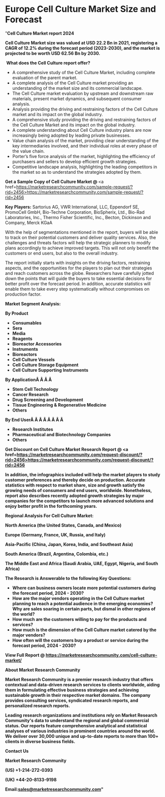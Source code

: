 # Europe Cell Culture Market Size and Forecast
"<strong>Cell Culture Market report 2024</strong>

<strong>Cell Culture Market size was valued at USD 22.2 Bn in 2021, registering a CAGR of 12.2% during the forecast period (2023-2030), and the market is projected to be worth USD 62.56 Bn by 2030.</strong>

 <strong><b>What does the Cell Culture report offer?</b></strong>
<ul>
  <li>A comprehensive study of the Cell Culture Market, including complete evaluation of the parent market.</li>
  <li>A complete analysis of the Cell Culture market providing an understanding of the market size and its commercial landscape.</li>
  <li>The Cell Culture market evaluation by upstream and downstream raw materials, present market dynamics, and subsequent consumer analysis.</li>
  <li>Analysis providing the driving and restraining factors of the Cell Culture market and its impact on the global industry.</li>
  <li>A comprehensive study providing the driving and restraining factors of the Cell Culture Market and its impact on the global industry.</li>
  <li>A complete understanding about Cell Culture industry plans are now increasingly being adopted by leading private businesses.</li>
  <li>Value chain analysis of the market, providing clear understanding of the key intermediaries involved, and their individual roles at every phase of the value chain.</li>
  <li>Porter’s five force analysis of the market, highlighting the efficiency of purchasers and sellers to develop efficient growth strategies.</li>
  <li>Competitive landscape analysis, highlighting the leading competitors in the market so as to understand the strategies adopted by them.</li>
</ul>

<strong>Get a Sample Copy of Cell Culture Market @ </strong><a href=https://marketresearchcommunity.com/sample-request/?rid=2456><u>https://marketresearchcommunity.com/sample-request/?rid=2456</u></a>

<strong>Key Players:</strong> 
Sartorius AG, VWR International, LLC, Eppendorf SE, PromoCell GmbH, Bio-Techne Corporation, BioSpherix, Ltd., Bio-Rad Laboratories, Inc., Thermo Fisher Scientific, Inc., Becton, Dickinson and Company, Merck KGaA

With the help of segmentations mentioned in the report, buyers will be able to track on their potential customers and deliver quality services. Also, the challenges and threats factors will help the strategic planners to modify plans accordingly to achieve improved targets. This will not only benefit the customers or end users, but also to the overall industry.

The report initially starts with insights on the driving factors, restraining aspects, and the opportunities for the players to plan out their strategies and reach customers across the globe. Researchers have carefully jotted down the points that will guide the buyers to take essential decisions for better profit over the forecast period. In addition, accurate statistics will enable them to take every step systematically without compromises on production factor.

<strong>Market Segment Analysis:</strong>


<strong><strong>By Product </strong></h4>
<ul>
 	<li>Consumables</li>
 	<li>Sera</li>
 	<li>Media</li>
 	<li>Reagents</li>
 	<li>Bioreactor Accessories</li>
 	<li>Instruments</li>
 	<li>Bioreactors</li>
 	<li>Cell Culture Vessels</li>
 	<li>Cell Culture Storage Equipment</li>
 	<li>Cell Culture Supporting Instruments</li>
</ul>
<strong><strong>By ApplicationÂ Â Â Â  </strong></h4>
<ul>
 	<li>Stem Cell Technology</li>
 	<li>Cancer Research</li>
 	<li>Drug Screening and Development</li>
 	<li>Tissue Engineering &amp; Regenerative Medicine</li>
 	<li>Others</li>
</ul>
<strong><strong>By End UserÂ Â Â Â Â Â Â Â  </strong></h4>
<ul>
 	<li>Research Institutes</li>
 	<li>Pharmaceutical and Biotechnology Companies</li>
 	<li>Others</li>
</ul>

<strong>Get Discount on Cell Culture Market Research Report @ </b></strong><a href=https://marketresearchcommunity.com/request-discount/?rid=2456><u>https://marketresearchcommunity.com/request-discount/?rid=2456</u></a>

In addition, the infographics included will help the market players to study customer preferences and thereby decide on production. Accurate statistics with respect to market share, size and growth satisfy the growing needs of consumers and end users, worldwide. Nonetheless, report also describes recently adopted growth strategies by major companies for the competitors to launch more advanced solutions and enjoy better profit in the forthcoming years.

<strong>Regional Analysis For Cell Culture Market:</strong>

<strong>North America</strong> (the United States, Canada, and Mexico)

<strong>Europe</strong> (Germany, France, UK, Russia, and Italy)

<strong>Asia-Pacific</strong> (China, Japan, Korea, India, and Southeast Asia)

<strong>South America</strong> (Brazil, Argentina, Colombia, etc.)

<strong>The Middle East and Africa</strong> (Saudi Arabia, UAE, Egypt, Nigeria, and South Africa)

<strong>The Research is Answerable to the following Key Questions:</strong>
<ul>
 	<li>Where can business owners locate more potential customers during the forecast period, 2024 - 2030?</li>
 	<li>How are the major vendors operating in the Cell Culture market planning to reach a potential audience in the emerging economies? Why are sales soaring in certain parts, but dismal in other regions of the world?</li>
 	<li>How much are the customers willing to pay for the products and services?</li>
 	<li>How much is the dimension of the Cell Culture market catered by the major vendors?</li>
 	<li>How often will the customers buy a product or service during the forecast period, 2024 - 2030?</li>
</ul>

<strong>View Full Report @</strong> <a href=https://marketresearchcommunity.com/cell-culture-market/>https://marketresearchcommunity.com/cell-culture-market/</a>

<strong>About Market Research Community</strong>

Market Research Community is a premier research industry that offers contextual and data-driven research services to clients worldwide, aiding them in formulating effective business strategies and achieving sustainable growth in their respective market domains. The company provides consulting services, syndicated research reports, and personalized research reports.

Leading research organizations and institutions rely on Market Research Community's data to understand the regional and global commercial status. Our reports feature comprehensive analytical and statistical analyses of various industries in prominent countries around the world. We deliver over 30,000 unique and up-to-date reports to more than 100+ clients in diverse business fields.

<strong>Contact Us</strong>

<strong>Market Research Community</strong>

(US) +1-214-272-0393

(UK) +44-20-8133-9198

<strong>Email:</strong>sales@marketresearchcommunity.com"

